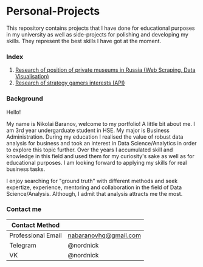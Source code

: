 # Personal-Projects
This repository contains projects that I have done for educational purposes in my university as well as side-projects for polishing and developing my skills. They represent the best skills I have got at the moment. 

### Index
1. [Research of position of private museums in Russia (Web Scraping, Data Visualisation)](https://github.com/nordnick/Personal-Projects/tree/master/Research%20of%20position%20of%20private%20museums%20in%20Russia)
2. [Research of strategy gamers interests (API)](https://github.com/nordnick/Personal-Projects/tree/master/Research%20of%20strategy%20gamers%20interests)

### Background

Hello!

My name is Nikolai Baranov, welcome to my portfolio! A little bit about me. I am 3rd year undergarduate student in HSE. My major is Business Administration. During my education I realised the value of robust data analysis for business and took an interest in Data Science/Analytics in order to explore this topic further. Over the years I accumulated skill and knowledge in this field and used them for my curiosity's sake as well as for educational purposes. I am looking forward to applying my skills for real business tasks.

I enjoy searching for "ground truth" with different methods and seek expertize, experience, mentoring and collaboration in the field of Data Science/Analysis. Although, I admit that analysis attracts me the most.

### Contact me
|Contact Method    |                     |
|------------------|---------------------|
|Professional Email|nabaranovhq@gmail.com|
|Telegram          |@nordnick            |
|VK                |@nordnick            |
